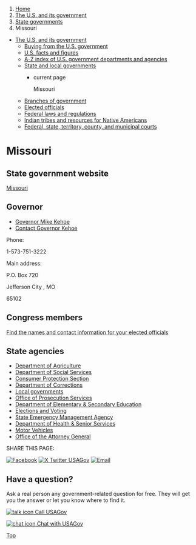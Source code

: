 1. [Home](/)
2. [The U.S. and its government](/about-the-us)
3. [State governments](/state-governments)
4. Missouri

* [The U.S. and its government](/about-the-us)
  + [Buying from the U.S. government](/buy-from-government)
  + [U.S. facts and figures](/facts-figures)
  + [A-Z index of U.S. government departments and agencies](/agency-index)
  + [State and local governments](/state-local-governments)
    - current page

      Missouri
  + [Branches of government](/branches-of-government)
  + [Elected officials](/elected-officials)
  + [Federal laws and regulations](/laws-and-regulations)
  + [Indian tribes and resources for Native Americans](/tribes)
  + [Federal, state, territory, county, and municipal courts](/courts)

Missouri
========

State government website
------------------------

[Missouri](https://www.mo.gov/)

Governor
--------

* [Governor Mike Kehoe](https://governor.mo.gov/)
* [Contact Governor Kehoe](https://governor.mo.gov/contact-us)

Phone:

1-573-751-3222

Main address:

P.O. Box 720
  

Jefferson City
,
MO

65102

Congress members
----------------

[Find the names and contact information for your elected officials](/elected-officials)

State agencies
--------------

* [Department of Agriculture](https://agriculture.mo.gov/)
* [Department of Social Services](https://dss.mo.gov/)
* [Consumer Protection Section](https://ago.mo.gov/civil-division/consumer)
* [Department of Corrections](https://doc.mo.gov/)
* [Local governments](https://www.mo.gov/government/city-county-government/)
* [Office of Prosecution Services](https://www.prosecutors.mo.gov/directory)
* [Department of Elementary & Secondary Education](https://dese.mo.gov/)
* [Elections and Voting](https://www.sos.mo.gov/elections/)
* [State Emergency Management Agency](https://sema.dps.mo.gov/)
* [Department of Health & Senior Services](https://health.mo.gov/index.php)
* [Motor Vehicles](https://dor.mo.gov/motor-vehicle/)
* [Office of the Attorney General](https://ago.mo.gov/)

SHARE THIS PAGE:

[![Facebook](/themes/custom/usagov/images/social-media-icons/Facebook_Icon.svg)](https://www.facebook.com/sharer/sharer.php?u=https://www.usa.gov/states/missouri&v=3)
[![X Twitter USAGov](/themes/custom/usagov/images/social-media-icons/X_Twitter_Icon.svg?version=2)](https://twitter.com/intent/tweet?source=webclient&text=https://www.usa.gov/states/missouri)
[![Email](/themes/custom/usagov/images/social-media-icons/Email_Icon.svg?version=2)](mailto:?subject=https://www.usa.gov/states/missouri)

Have a question?
----------------

Ask a real person any government-related question for free. They will get you the answer or let you know where to find it.

[![talk icon](/themes/custom/usagov/images/ICONS_talk.png)
Call USAGov](/phone)

[![chat icon](/themes/custom/usagov/images/ICONS_chat.png)
Chat with USAGov](/chat)

[Top](#main-content)